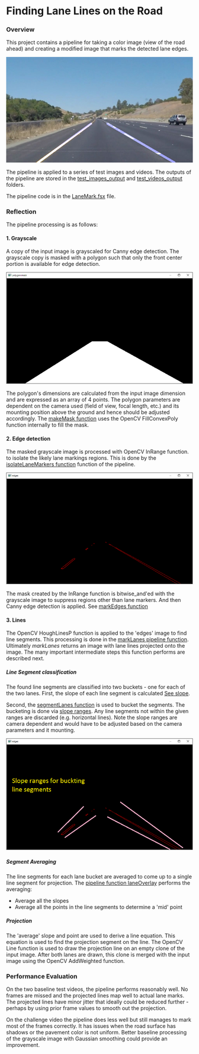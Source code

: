 **Finding Lane Lines on the Road** 
==================================

### Overview
This project contains a pipeline for taking a color image (view of the road ahead)
and creating a modified image that marks the detected lane edges.

![sample](/test_images_output/solidYellowCurve.jpg)

The pipeline is applied to a series of test images and videos. The outputs of the pipeline are stored in the [test_images_output](/test_images_output/)
and [test_videos_output](/test_videos_output/) folders.

The pipeline code is in the [LaneMark.fsx](/LaneMarking/LaneMarking/LaneMark.fsx) file.

### Reflection
 
The pipeline processing is as follows:

#### 1. Grayscale

A copy of the input image is grayscaled for Canny edge detection.
The grayscale copy is masked with a polygon such that only the front center portion is available for edge detection.

![polygon](/img/polygon.png)

The polygon's dimensions are calculated from the input image dimension and are expressed
as an array of 4 points. The polygon parameters are dependent on the camera used (field of view, focal length, etc.) and 
its mounting position above the ground and hence should be adjusted accordingly.
The [makeMask function](/LaneMarking/LaneMarking/LaneMark.fsx#L33) uses the OpenCV FillConvexPoly function 
internally to fill the mask.

#### 2. Edge detection
The masked grayscale image is processed with OpenCV InRange function.
to isolate the likely lane markings regions. This is done by the 
[isolateLaneMarkers function](/LaneMarking/LaneMarking/LaneMark.fsx#L50)
function of the pipeline.

![edges](/img/edges.png)

The mask created by the InRange function is bitwise_and'ed with the grayscale image
to suppress regions other than lane markers. And then Canny edge detection is applied.
See [markEdges function](/LaneMarking/LaneMarking/LaneMark.fsx#L60)

#### 3. Lines
The OpenCV HoughLinesP function is applied to the 'edges' image to find line segments.
This processing is done in the 
[markLanes pipeline function](/LaneMarking/LaneMarking/LaneMark.fsx#L128).
Ultimately *markLanes* returns an image with lane lines projected onto the image. The many
important intermediate steps this function performs are described next.

##### *Line Segment classification*
The found line segments are classified into two buckets - one for each of the two lanes.
First, the slope of each line segment is calculated [See slope](/LaneMarking/LaneMarking/LaneMark.fsx#L26).

Second, the [segmentLanes function](/LaneMarking/LaneMarking/LaneMark.fsx#L77) is used
to bucket the segments. The bucketing is done via 
[slope ranges](/LaneMarking/LaneMarking/LaneMark.fsx#L67).
Any line segments not within the given ranges are discarded (e.g. horizontal lines).
Note the slope ranges are camera dependent and would have to be adjusted based on 
the camera parameters and it mounting.

![slope ranges](/img/slope_ranges.png)

##### *Segment Averaging*
The line segments for each lane bucket are averaged to come up to a single line segment for projection.
The [pipeline function laneOverlay](/LaneMarking/LaneMarking/LaneMark.fsx#L97) performs
the averaging:

- Average all the slopes
- Average all the points in the line segments to determine a 'mid' point

##### *Projection*
The 'average' slope and point are used to derive a line equation. This equation is
used to find the projection segment on the line. The OpenCV Line function is used to 
draw the projection line on an empty clone of the input image. After both
lanes are drawn, this clone is merged with the input image using the OpenCV 
AddWeighted function.

### Performance Evaluation
On the two baseline test videos, the pipeline performs reasonably well.
No frames are missed and the projected lines map well to actual lane marks. The 
projected lines have minor jitter that ideally could be
reduced further - perhaps by using prior frame values to smooth out the 
projection.

On the challenge video the pipeline does less well but still manages to
mark most of the frames correctly. It has issues when the road surface
has shadows or the pavement color is not uniform. Better baseline processing
of the grayscale image with Gaussian smoothing could provide an improvement.
